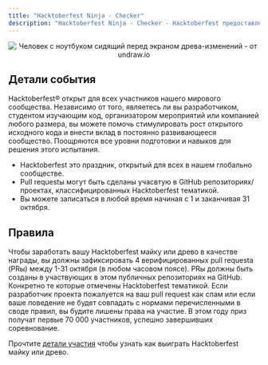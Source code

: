 ```yaml
---
title: "Hacktoberfest Ninja - Checker"
description: "Hacktoberfest Ninja - Checker - Hacktoberfest предоставлен DigitalOcean"
---
```


<center>
  <img class="Splash-Image" alt="Человек с ноутбуком сидящий перед экраном древа-изменений - от undraw.io" />
</center>

## Детали события

Hacktoberfest® открыт для всех участников нашего мирового сообщества. Независимо от того, являетесь ли вы разработчиком, студентом изучающим код, организатором мероприятий или компанией любого размера, вы можете помочь стимулировать рост открытого исходного кода и внести вклад в постоянно развивающееся сообщество. Поощряются все уровни подготовки и навыков для решения этого испытания.

- Hacktoberfest это праздник, открытый для всех в нашем глобально сообществе.
- Pull requestы могут быть сделаны учасвтую в GitHub репозиториях/проектах, классифицированных Hacktoberfest тематикой.
- Вы можете записаться в любой время начиная с 1 и заканчивая 31 октября.

## Правила

Чтобы заработать вашу Hacktoberfest майку или древо в качестве награды, вы должны зафиксировать 4 верифицированных pull requestа (PRы) между 1-31 октября (в любом часовом поясе). PRы должны быть созданы в участвующих в этом публичных репозиториях на GitHub. Конкретно те которые отмечены Hacktoberfest тематикой. Если разработчик проекта пожалуется на ваш pull request как спам или если ваше поведение не будет совпадать с нормами перечисленными в своде правил, вы будите лишены права на участие. В этом году приз получат первые 70 000 участников, успешно завершивших соревнование.

Прочтите [детали участия](https://hacktoberfest.digitalocean.com/details) чтобы узнать как выиграть Hacktoberfest майку или древо.